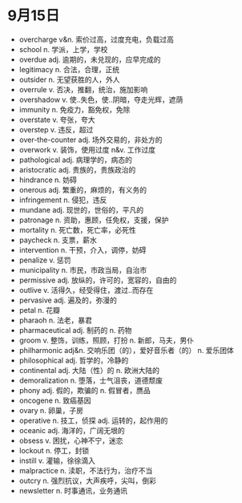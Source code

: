 # 9月15日

- overcharge v&n. 索价过高，过度充电，负载过高
- school n. 学派，上学，学校
- overdue adj. 逾期的，未兑现的，应早完成的
- legitimacy n. 合法，合理，正统
- outsider n. 无望获胜的人，外人
- overrule v. 否决，推翻，统治，施加影响
- overshadow v. 使..失色，使..阴暗，夺走光辉，遮荫
- immunity n. 免疫力，豁免权，免除
- overstate v. 夸张，夸大
- overstep v. 违反，超过
- over-the-counter adj. 场外交易的，非处方的
- overwork v. 装饰，使用过度 n&v. 工作过度
- pathological adj. 病理学的，病态的
- aristocratic adj. 贵族的，贵族政治的
- hindrance n. 妨碍
- onerous adj. 繁重的，麻烦的，有义务的
- infringement n. 侵犯，违反
- mundane adj. 现世的，世俗的，平凡的
- patronage n. 资助，惠顾，任免权，支援，保护
- mortality n. 死亡数，死亡率，必死性
- paycheck n. 支票，薪水
- intervention n. 干预，介入，调停，妨碍
- penalize v. 惩罚
- municipality n. 市民，市政当局，自治市
- permissive adj. 放纵的，许可的，宽容的，自由的
- outlive v. 活得久，经受得住，渡过..而存在
- pervasive adj. 遍及的，弥漫的
- petal n. 花瓣
- pharaoh n. 法老，暴君
- pharmaceutical adj. 制药的 n. 药物
- groom v. 整饰，训练，照顾，打扮 n. 新郎，马夫，男仆
- philharmonic adj&n. 交响乐团（的），爱好音乐者（的） n. 爱乐团体
- philosophical adj. 哲学的，冷静的
- continental adj. 大陆（性）的 n. 欧洲大陆的
- demoralization n. 堕落，士气沮丧，道德颓废
- phony adj. 假的，欺骗的 n. 假冒者，赝品
- oncogene n. 致癌基因
- ovary n. 卵巢，子房
- operative n. 技工，侦探 adj. 运转的，起作用的
- oceanic adj. 海洋的，广阔无垠的
- obsess v. 困扰，心神不宁，迷恋
- lockout n. 停工，封锁
- instill v. 灌输，徐徐滴入
- malpractice n. 渎职，不法行为，治疗不当
- outcry n. 强烈抗议，大声疾呼，尖叫，倒彩
- newsletter n. 时事通讯，业务通讯
